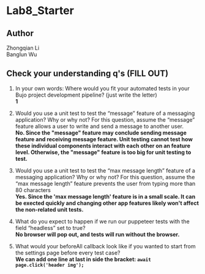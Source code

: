 # Lab8_Starter
## Author
Zhongqian Li </br>
Banglun Wu </br>

## Check your understanding q's (FILL OUT)
1. In your own words: Where would you fit your automated tests in your Bujo project development pipeline? (just write the letter) </br>
<strong>1</strong>
2. Would you use a unit test to test the “message” feature of a messaging application? Why or why not? For this question, assume the “message” feature allows a user to write and send a message to another user. </br> <strong>No. Since the "message" feature may conclude sending message feature and receiving message feature. Unit testing cannot test how these individual components interact with each other on an feature level. Otherwise, the "message" feature is too big for unit testing to test. </strong>

3. Would you use a unit test to test the “max message length” feature of a messaging application? Why or why not? For this question, assume the “max message length” feature prevents the user from typing more than 80 characters</br> <strong>Yes. Since the 'max message length' feature is in a small scale. It can be exected quickly and changing other app features likely won't affect the non-related unit tests.</strong>

4. What do you expect to happen if we run our puppeteer tests with the field “headless” set to true? </br> <strong>No browser will pop out, and tests will run without the browser. </strong>

5. What would your beforeAll callback look like if you wanted to start from the settings page before every test case? </br> <strong>We can add one line at last in side the bracket: `await page.click('header img');`</strong>

